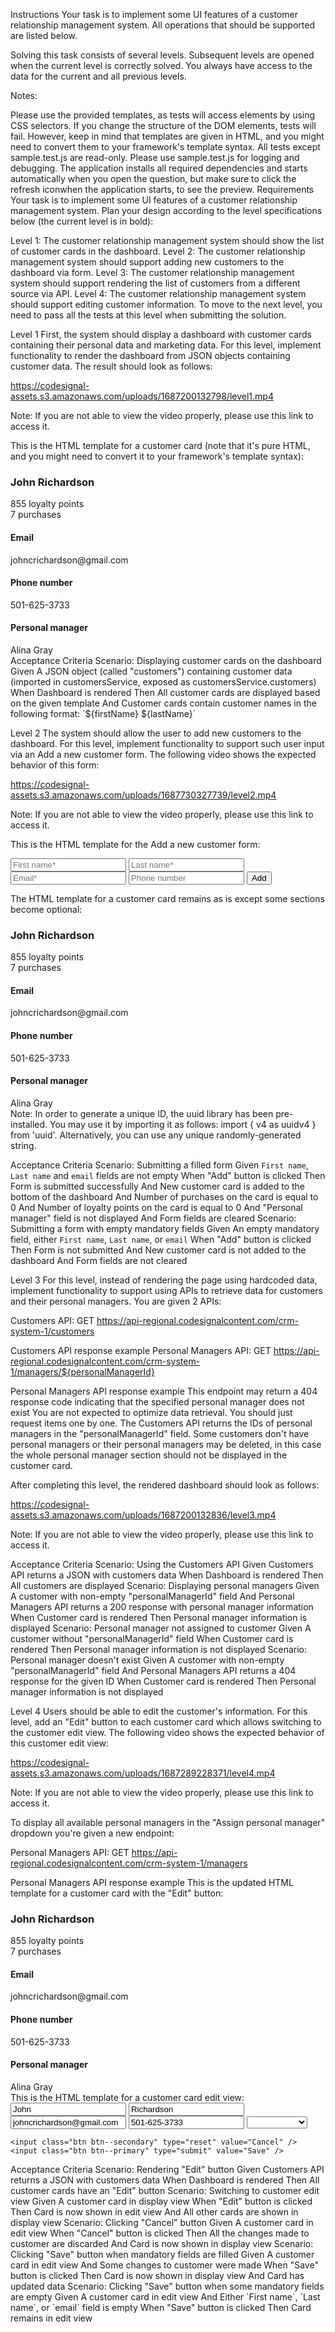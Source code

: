 Instructions
Your task is to implement some UI features of a customer relationship management system. All operations that should be supported are listed below.

Solving this task consists of several levels. Subsequent levels are opened when the current level is correctly solved. You always have access to the data for the current and all previous levels.

Notes:

Please use the provided templates, as tests will access elements by using CSS selectors. If you change the structure of the DOM elements, tests will fail.
However, keep in mind that templates are given in HTML, and you might need to convert them to your framework's template syntax.
All tests except sample.test.js are read-only. Please use sample.test.js for logging and debugging.
The application installs all required dependencies and starts automatically when you open the question, but make sure to click the refresh iconwhen the application starts, to see the preview.
Requirements
Your task is to implement some UI features of a customer relationship management system. Plan your design according to the level specifications below (the current level is in bold):

Level 1: The customer relationship management system should show the list of customer cards in the dashboard.
Level 2: The customer relationship management system should support adding new customers to the dashboard via form.
Level 3: The customer relationship management system should support rendering the list of customers from a different source via API.
Level 4: The customer relationship management system should support editing customer information.
To move to the next level, you need to pass all the tests at this level when submitting the solution.

Level 1
First, the system should display a dashboard with customer cards containing their personal data and marketing data. For this level, implement functionality to render the dashboard from JSON objects containing customer data. The result should look as follows:

https://codesignal-assets.s3.amazonaws.com/uploads/1687200132798/level1.mp4

Note: If you are not able to view the video properly, please use this link to access it.

This is the HTML template for a customer card (note that it's pure HTML, and you might need to convert it to your framework's template syntax):

<article class="customer">
  <h3>John Richardson</h3>
  <div class="customer__stats">
    <div class="stats">
      <span class="stats__number">855</span>
      <span class="stats__description">loyalty points</span>
    </div>
    <div class="stats">
      <span class="stats__number">7</span>
      <span class="stats__description">purchases</span>
    </div>
  </div>

  <h4 class="customer__key">Email</h4>
  <span class="customer__value customer__email">johncrichardson@gmail.com</span>

  <h4 class="customer__key">Phone number</h4>
  <span class="customer__value customer__phone-number">501-625-3733</span>

  <h4 class="customer__key">Personal manager</h4>
  <span class="customer__value customer__personal-manager">Alina Gray</span>
</article>
Acceptance Criteria
Scenario: Displaying customer cards on the dashboard
  Given A JSON object (called "customers") containing customer data (imported in customersService, exposed as customersService.customers)
   When Dashboard is rendered
   Then All customer cards are displayed based on the given template
    And Customer cards contain customer names in the following format: `${firstName} ${lastName}`

Level 2
The system should allow the user to add new customers to the dashboard. For this level, implement functionality to support such user input via an Add a new customer form. The following video shows the expected behavior of this form:

https://codesignal-assets.s3.amazonaws.com/uploads/1687730327739/level2.mp4

Note: If you are not able to view the video properly, please use this link to access it.

This is the HTML template for the Add a new customer form:

<form class="add-customer-form">
  <input name="firstName" placeholder="First name*" />
  <input name="lastName" placeholder="Last name*" />
  <input name="email" type="email" placeholder="Email*" />
  <input name="phoneNumber" placeholder="Phone number" />
  <input class="btn btn--primary" type="submit" value="Add" />
</form>
The HTML template for a customer card remains as is except some sections become optional:

<article class="customer">
  <h3>John Richardson</h3>
  <div class="customer__stats">
    <div class="stats">
      <span class="stats__number">855</span>
      <span class="stats__description">loyalty points</span>
    </div>
    <div class="stats">
      <span class="stats__number">7</span>
      <span class="stats__description">purchases</span>
    </div>
  </div>

  <h4 class="customer__key">Email</h4>
  <span class="customer__value customer__email">johncrichardson@gmail.com</span>

  <!-- Display section below only if "phoneNumber" field is not empty -->
  <h4 class="customer__key">Phone number</h4>
  <span class="customer__value customer__phone-number">501-625-3733</span>

  <!-- Display section below only if "personalManager" field is not empty -->
  <h4 class="customer__key">Personal manager</h4>
  <span class="customer__value customer__personal-manager">Alina Gray</span>
</article>
Note: In order to generate a unique ID, the uuid library has been pre-installed. You may use it by importing it as follows: import { v4 as uuidv4 } from 'uuid'. Alternatively, you can use any unique randomly-generated string.

Acceptance Criteria
Scenario: Submitting a filled form
  Given `First name`, `Last name` and `email` fields are not empty
   When "Add" button is clicked
   Then Form is submitted successfully
    And New customer card is added to the bottom of the dashboard
    And Number of purchases on the card is equal to 0
    And Number of loyalty points on the card is equal to 0
    And "Personal manager" field is not displayed
    And Form fields are cleared
Scenario: Submitting a form with empty mandatory fields
  Given An empty mandatory field, either `First name`, `Last name`, or `email`
   When "Add" button is clicked
   Then Form is not submitted
    And New customer card is not added to the dashboard
    And Form fields are not cleared

Level 3
For this level, instead of rendering the page using hardcoded data, implement functionality to support using APIs to retrieve data for customers and their personal managers. You are given 2 APIs:

Customers API: GET https://api-regional.codesignalcontent.com/crm-system-1/customers

Customers API response example
Personal Managers API: GET https://api-regional.codesignalcontent.com/crm-system-1/managers/${personalManagerId}

Personal Managers API response example
This endpoint may return a 404 response code indicating that the specified personal manager does not exist
You are not expected to optimize data retrieval. You should just request items one by one.
The Customers API returns the IDs of personal managers in the "personalManagerId" field. Some customers don't have personal managers or their personal managers may be deleted, in this case the whole personal manager section should not be displayed in the customer card.

After completing this level, the rendered dashboard should look as follows:

https://codesignal-assets.s3.amazonaws.com/uploads/1687200132836/level3.mp4

Note: If you are not able to view the video properly, please use this link to access it.

Acceptance Criteria
Scenario: Using the Customers API
  Given Customers API returns a JSON with customers data
   When Dashboard is rendered
   Then All customers are displayed
Scenario: Displaying personal managers
  Given A customer with non-empty "personalManagerId" field
    And Personal Managers API returns a 200 response with personal manager information
   When Customer card is rendered
   Then Personal manager information is displayed
Scenario: Personal manager not assigned to customer
  Given A customer without "personalManagerId" field
   When Customer card is rendered
   Then Personal manager information is not displayed
Scenario: Personal manager doesn't exist
  Given A customer with non-empty "personalManagerId" field
    And Personal Managers API returns a 404 response for the given ID
   When Customer card is rendered
   Then Personal manager information is not displayed

Level 4
Users should be able to edit the customer's information. For this level, add an "Edit" button to each customer card which allows switching to the customer edit view. The following video shows the expected behavior of this customer edit view:

https://codesignal-assets.s3.amazonaws.com/uploads/1687289228371/level4.mp4

Note: If you are not able to view the video properly, please use this link to access it.

To display all available personal managers in the "Assign personal manager" dropdown you're given a new endpoint:

Personal Managers API: GET https://api-regional.codesignalcontent.com/crm-system-1/managers

Personal Managers API response example
This is the updated HTML template for a customer card with the "Edit" button:

<article class="customer">
  <span class="customer__edit-btn"></span><!-- This is the new "Edit" button -->
  <h3>John Richardson</h3>
  <div class="customer__stats">
    <div class="stats">
      <span class="stats__number">855</span>
      <span class="stats__description">loyalty points</span>
    </div>
    <div class="stats">
      <span class="stats__number">7</span>
      <span class="stats__description">purchases</span>
    </div>
  </div>
  <h4 class="customer__key">Email</h4>
  <span class="customer__value customer__email">johncrichardson@gmail.com</span>

  <!-- Display section below only if "phoneNumber" field is not empty -->
  <h4 class="customer__key">Phone number</h4>
  <span class="customer__value customer__phone-number">501-625-3733</span>

  <!-- Display section below only if "personalManagerId" field is not empty and Personal Managers API returns 200 response -->
  <h4 class="customer__key">Personal manager</h4>
  <span class="customer__value customer__personal-manager">Alina Gray</span>
</article>
This is the HTML template for a customer card edit view:

<article class="customer--edit">
  <form class="customer-edit-form">
    <input name="firstName" placeholder="First name*" value="John" />
    <input name="lastName" placeholder="Last name*" value="Richardson" />
    <input name="email" type="email" placeholder="Email*" value="johncrichardson@gmail.com" />
    <input name="phoneNumber" placeholder="Phone number" value="501-625-3733" />
    <select>
      <option value=""></option>
      <option value="a9f39c40-b073-11ec-b909-0242ac120002">Philip Hilton</option>
      <option value="a5caa712-b073-11ec-b909-0242ac120002">Lynda Olson</option>
      <!-- You can retrieve the rest of the options from the new Personal Managers API gateway -->
    </select>

    <input class="btn btn--secondary" type="reset" value="Cancel" />
    <input class="btn btn--primary" type="submit" value="Save" />
  </form>
</article>
Acceptance Criteria
Scenario: Rendering "Edit" button
  Given Customers API returns a JSON with customers data
   When Dashboard is rendered
   Then All customer cards have an "Edit" button
Scenario: Switching to customer edit view
  Given A customer card in display view
   When "Edit" button is clicked
   Then Card is now shown in edit view
    And All other cards are shown in display view
Scenario: Clicking "Cancel" button
  Given A customer card in edit view
   When "Cancel" button is clicked
   Then All the changes made to customer are discarded
    And Card is now shown in display view
Scenario: Clicking "Save" button when mandatory fields are filled
  Given A customer card in edit view
    And Some changes to customer were made
   When "Save" button is clicked
   Then Card is now shown in display view
    And Card has updated data
Scenario: Clicking "Save" button when some mandatory fields are empty
  Given A customer card in edit view
    And Either `First name`, `Last name`, or `email` field is empty
   When "Save" button is clicked
   Then Card remains in edit view